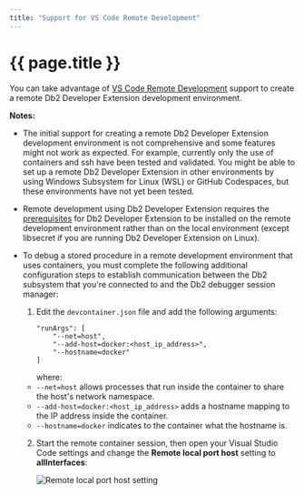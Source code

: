```yaml
---
title: "Support for VS Code Remote Development"
---
```


# {{ page.title }}

You can take advantage of [VS Code Remote Development](https://code.visualstudio.com/docs/remote/remote-overview) support to create a remote Db2 Developer Extension development environment. 
 
**Notes:**
- The initial support for creating a remote Db2 Developer Extension development environment is not comprehensive and some features might not work as expected. For example, currently only the use of containers and ssh have been tested and validated. You might be able to set up a remote Db2 Developer Extension in other environments by using Windows Subsystem for Linux (WSL) or GitHub Codespaces, but these environments have not yet been tested.

- Remote development using Db2 Developer Extension requires the [prerequisites](https://github.com/IBM/db2forzosdeveloperextension-about#prerequisites-for-installing-db2-developer-extension) for Db2 Developer Extension to be installed on the remote development environment rather than on the local environment (except libsecret if you are running Db2 Developer Extension on Linux).

- To debug a stored procedure in a remote development environment that uses containers, you must complete the following additional configuration steps to establish communication between the Db2 subsystem that you're connected to and the Db2 debugger session manager:
  1. Edit the `devcontainer.json` file and add the following arguments:
     ```
     "runArgs": [
         "--net=host",
         "--add-host=docker:<host_ip_address>",
         "--hostname=docker"
     ]
     ```     
     where:
    - `--net=host` allows processes that run inside the container to share the host's network namespace.
    - `--add-host=docker:<host_ip_address>` adds a hostname mapping to the IP address inside the container.
    - `--hostname=docker` indicates to the container what the hostname is.
  
  2. Start the remote container session, then open your Visual Studio Code settings and change the **Remote local port host** setting to **allInterfaces**:

     ![Remote local port host setting]({{site.baseurl}}/assets/images/tips-tricks-remote-development-settings-for-debugger.png)
